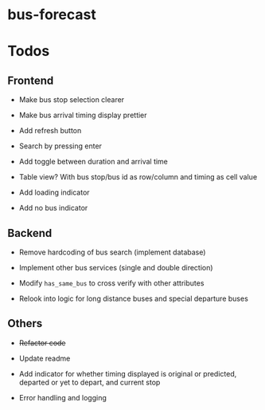 # bus-forecast

# Todos

## Frontend

- Make bus stop selection clearer

- Make bus arrival timing display prettier

- Add refresh button

- Search by pressing enter

- Add toggle between duration and arrival time

- Table view? With bus stop/bus id as row/column and timing as cell value

- Add loading indicator

- Add no bus indicator

## Backend

- Remove hardcoding of bus search (implement database)

- Implement other bus services (single and double direction)

- Modify `has_same_bus` to cross verify with other attributes

- Relook into logic for long distance buses and special departure buses

## Others

- ~~Refactor code~~

- Update readme

- Add indicator for whether timing displayed is original or predicted, departed or yet to depart, and current stop

- Error handling and logging